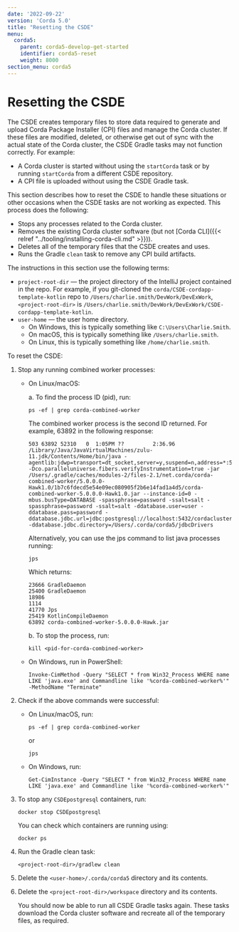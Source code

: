 ```yaml
---
date: '2022-09-22'
version: 'Corda 5.0'
title: "Resetting the CSDE"
menu:
  corda5:
    parent: corda5-develop-get-started
    identifier: corda5-reset
    weight: 8000
section_menu: corda5
---
```

# Resetting the CSDE
The CSDE creates temporary files to store data required to generate and upload Corda Package Installer (CPI) files and manage the Corda cluster.
If these files are modified, deleted, or otherwise get out of sync with the actual state of the Corda cluster, the CSDE Gradle tasks may not function correctly.
For example:
* A Corda cluster is started without using the `startCorda` task or by running `startCorda` from a different CSDE repository.
* A CPI file is uploaded without using the CSDE Gradle task.

This section describes how to reset the CSDE to handle these situations or other occasions when the CSDE tasks are not working as expected.
This process does the following:
* Stops any processes related to the Corda cluster.
* Removes the existing Corda cluster software (but not [Corda CLI]({{< relref "../tooling/installing-corda-cli.md" >}})).
* Deletes all of the temporary files that the CSDE creates and uses.
* Runs the Gradle `clean` task to remove any CPI build artifacts.

The instructions in this section use the following terms:
* `project-root-dir` — the project directory of the IntelliJ project contained in the repo.
   For example, if you git-cloned the `corda/CSDE-cordapp-template-kotlin` repo to `/Users/charlie.smith/DevWork/DevExWork`, `<project-root-dir>` is `/Users/charlie.smith/DevWork/DevExWork/CSDE-cordapp-template-kotlin`.
* `user-home` — the user home directory.
   * On Windows, this is typically something like `C:\Users\Charlie.Smith`.
   * On macOS, this is typically something like `/Users/charlie.smith`.
   * On Linux, this is typically something like `/home/charlie.smith`.

To reset the CSDE:
1. Stop any running combined worker processes:
   * On Linux/macOS:

      a. To find the process ID (pid), run:

      ```shell
      ps -ef | grep corda-combined-worker
      ```

       The combined worker process is the second ID returned. For example, 63892 in the following response:

      ```shell
      503 63892 52310   0  1:05PM ??         2:36.96 /Library/Java/JavaVirtualMachines/zulu-11.jdk/Contents/Home/bin/java -agentlib:jdwp=transport=dt_socket,server=y,suspend=n,address=*:5005 -Dco.paralleluniverse.fibers.verifyInstrumentation=true -jar /Users/.gradle/caches/modules-2/files-2.1/net.corda/corda-combined-worker/5.0.0.0-Hawk1.0/1b7c6fdecd5e54e09ec080905f2b6e14fad1a4d5/corda-combined-worker-5.0.0.0-Hawk1.0.jar --instance-id=0 -mbus.busType=DATABASE -spassphrase=password -ssalt=salt -spassphrase=password -ssalt=salt -ddatabase.user=user -ddatabase.pass=password -ddatabase.jdbc.url=jdbc:postgresql://localhost:5432/cordacluster -ddatabase.jdbc.directory=/Users/.corda/corda5/jdbcDrivers
      ```

      Alternatively, you can use the jps command to list java processes running:

      ```shell
      jps
     ```
     Which returns:
     ```
     23666 GradleDaemon
     25400 GradleDaemon
     18986
     1114
     41770 Jps
     25419 KotlinCompileDaemon
     63892 corda-combined-worker-5.0.0.0-Hawk.jar

     ```

      b. To stop the process, run:

      ```shell
      kill <pid-for-corda-combined-worker>
      ```

   * On Windows, run in PowerShell:
     ```shell
     Invoke-CimMethod -Query "SELECT * from Win32_Process WHERE name LIKE 'java.exe' and Commandline like '%corda-combined-worker%'" -MethodName "Terminate"
     ```
2. Check if the above commands were successful:
   * On Linux/macOS, run:
      ```shell
      ps -ef | grep corda-combined-worker
      ```
      or
      ```shell
      jps
      ```

   * On Windows, run:
      ```shell
      Get-CimInstance -Query "SELECT * from Win32_Process WHERE name LIKE 'java.exe' and Commandline like '%corda-combined-worker%'"
      ```
3. To stop any `CSDEpostgresql` containers, run:
   ```shell
   docker stop CSDEpostgresql
   ```
   You can check which containers are running using:
   ```shell
   docker ps
   ```
4. Run the Gradle clean task:
   ```shell
   <project-root-dir>/gradlew clean
   ```
5. Delete the `<user-home>/.corda/corda5` directory and its contents.

6. Delete the `<project-root-dir>/workspace` directory and its contents.

   You should now be able to run all CSDE Gradle tasks again. These tasks download the Corda cluster software and recreate all of the temporary files, as required.
